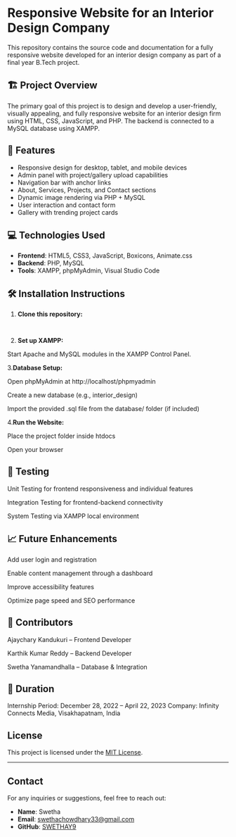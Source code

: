 # Responsive Website for an Interior Design Company

This repository contains the source code and documentation for a fully responsive website developed for an interior design company as part of a final year B.Tech project.

## 🏗️ Project Overview

The primary goal of this project is to design and develop a user-friendly, visually appealing, and fully responsive website for an interior design firm using HTML, CSS, JavaScript, and PHP. The backend is connected to a MySQL database using XAMPP.

## 📌 Features

- Responsive design for desktop, tablet, and mobile devices
- Admin panel with project/gallery upload capabilities
- Navigation bar with anchor links
- About, Services, Projects, and Contact sections
- Dynamic image rendering via PHP + MySQL
- User interaction and contact form
- Gallery with trending project cards

## 💻 Technologies Used

- **Frontend**: HTML5, CSS3, JavaScript, Boxicons, Animate.css
- **Backend**: PHP, MySQL
- **Tools**: XAMPP, phpMyAdmin, Visual Studio Code

## 🛠️ Installation Instructions

1. **Clone this repository:**
   ```bash git clone https://github.com/swethay9/Projects.git
  
2. **Set up XAMPP:**

Start Apache and MySQL modules in the XAMPP Control Panel.

 3.**Database Setup:**

Open phpMyAdmin at http://localhost/phpmyadmin

Create a new database (e.g., interior_design)

Import the provided .sql file from the database/ folder (if included)

 4.**Run the Website:**

Place the project folder inside htdocs

Open your browser 
## 🧪 Testing
Unit Testing for frontend responsiveness and individual features

Integration Testing for frontend-backend connectivity

System Testing via XAMPP local environment

## 📈 Future Enhancements
Add user login and registration

Enable content management through a dashboard

Improve accessibility features

Optimize page speed and SEO performance


## 👥 Contributors
Ajaychary Kandukuri – Frontend Developer

 Karthik Kumar Reddy – Backend Developer

 Swetha Yanamandhalla – Database & Integration

## 📅 Duration
Internship Period: December 28, 2022 – April 22, 2023
Company: Infinity Connects Media, Visakhapatnam, India

## License
This project is licensed under the [MIT License](LICENSE).

---

## Contact
For any inquiries or suggestions, feel free to reach out:
- **Name**: Swetha
- **Email**: swethachowdhary33@gmail.com
- **GitHub**: [SWETHAY9](https://github.com/swethay9)
